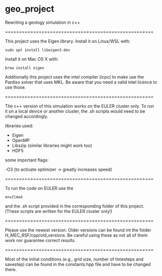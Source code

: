 # geo_project
Rewriting a geology simulation in c++

=====================================================

This project uses the Eigen library.
Install it on Linux/WSL with:
```
sudo apt install libeigen3-dev
```
Install it on Mac OS X with:
```
brew install eigen
```
Additionally this project uses the intel compiler (icpc) to make use the Pardiso solver that uses MKL.
Be aware that you need a valid intel licence to use those.

=====================================================

The c++ version of this simulation works on the EULER cluster only.
To run it on a local device or another cluster, the .sh scripts would need to be changed accordingly.

libraries used:

 - Eigen
 - OpenMP
 - Libszip (similar libraries might work too)
 - HDF5
  
some important flags:

  -O3 (to activate optimizer -> greatly increases speed)

=====================================================

To run the code on EULER use the
```
env2lmod
```
and the .sh script provided in the corresponding folder of this project. (These scripts are written for the EULER cluster only!)

=====================================================

Please use the newest version.
Older versions can be found int the folder H_MEC_RSF/cpp/old_versions. Be careful using these as not all of them work nor guarantee correct results.

=====================================================

Most of the initial conditions (e.g., grid size, number of timesteps and savestep) can be found in the constants.hpp file and have to be changed there.
